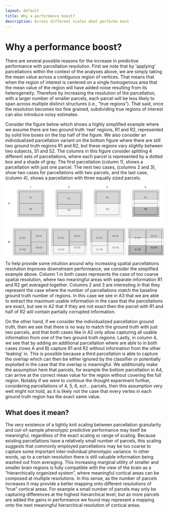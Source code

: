 ```yaml
---
layout: default
title: Why a performance boost?
description: Across different scales what performs best
---
```


# Why a performance boost?

There are several possible reasons for the increase in predictive performance with parcellation resolution. First we note that by ‘applying’ parcellations within the context of the analyses above, we are simply taking the mean value across a contiguous region of vertices. That means that when the region of interest is centered on a single homogenous area that the mean value of the region will have added noise resulting from its heterogeneity. Therefore by increasing the resolution of the parcellation, with a larger number of smaller parcels, each parcel will be less likely to span across multiple distinct structures (i.e., “true regions”). That said, once the resolution becomes too fine grained, subdividing true regions of interest can also introduce noisy estimates.

Consider the figure below which shows a highly simplified example where we assume there are two ground truth ‘real’ regions, R1 and R2, represented by solid line boxes on the top half of the figure. We also consider an individualized parcellation variant on the bottom figure where there are still two ground truth regions R1 and R2, but these regions vary slightly between two subjects, S1 and S2. The columns in this figure consider splitting 4 different sets of parcellations, where each parcel is represented by a dotted box and a shade of gray. The first parcellation (column 1), shows a parcellation with just one parcel. The next two cases, (columns 2 and 3), show two cases for parcellations with two parcels, and the last case, (column 4), shows a parcellation with three equally sized parcels.

![why](https://raw.githubusercontent.com/sahahn/parc_scaling/master/extra/Figures/why_boost.png)

To help provide some intuition around why increasing spatial parcellations resolution improves downstream performance, we consider the simplified example above.
Column 1 in both cases represents the case of too coarse spatial resolution, where two meaningful areas with separate information R1 and R2 get averaged together. Columns 2 and 3 are interesting in that they represent the case where the number of parcellations match the baseline ground truth number of regions. In this case we see in A3 that we are able to extract the maximum usable information in the case that the parcellations are exact, but see in A2 that if they are not exact then the parcel with R1 and half of R2 will contain partially corrupted information.

On the other hand, if we consider the individualized parcellation ground truth, then we see that there is no way to match the ground truth with just two parcels, and that both cases like in A2 only allow capturing all usable information from one of the two ground truth regions. Lastly, in column 4, we see that by adding an additional parcellation where are able to in both cases (rows A and B) capture R1 and R2 without information from the other ‘leaking’ in. This is possible because a third parcellation is able to capture the overlap which can then be either ignored by the classifier or potentially exploited in the case that the overlap is meaningful. We additionally make the assumption here that parcels, for example the bottom parcellation in A4, can arrive at the correct mean value for the region without covering the full region. Notably if we were to continue the thought experiment further, considering parcellations of 4, 5, 6, ect… parcels, then this assumption very well might not hold, as it is likely not the case that every vertex in each ground truth region has the exact same value. 

## What does it mean?

The very existence of a tightly knit scaling between parcellation granularity and out-of-sample phenotypic predictive performance may itself be meaningful, regardless of the exact scaling or range of scaling. Because existing parcellations have a relatively small number of parcels, this scaling suggests that commonly employed parcellations may be too coarse to capture some important inter-individual phenotypic variance. In other words, up to a certain resolution there is still valuable information being washed out from averaging. This increasing marginal utility of smaller and smaller brain regions is fully compatible with the view of the brain as a “hierarchically organized system”, where meaningful cortical areas can be composed at multiple resolutions. In this sense, as the number of parcels increases it may provide a better mapping onto different resolutions of “true” cortical areas. For example a small number of parcels may only be capturing differences at the highest hierarchical level, but as more parcels are added the gains in performance we found may represent a mapping onto the next meaningful hierarchical resolution of cortical areas.
